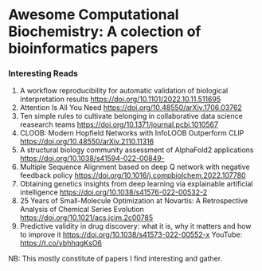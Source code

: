 # Awesome Computational Biochemistry: A colection of bioinformatics papers

### Interesting Reads
1. A workflow reproducibility for automatic validation of biological interpretation results https://doi.org/10.1101/2022.10.11.511695
2. Attention Is All You Need https://doi.org/10.48550/arXiv.1706.03762
3. Ten simple rules to cultivate belonging in collaborative data science reasearch teams https://doi.org/10.1371/journal.pcbi.1010567
4. CLOOB: Modern Hopfield Networks with InfoLOOB Outperform CLIP https://doi.org/10.48550/arXiv.2110.11316
5. A structural biology community assessment of AlphaFold2 applications https://doi.org/10.1038/s41594-022-00849-
6. Multiple Sequence Alignment based on deep Q network with negative feedback policy https://doi.org/10.1016/j.compbiolchem.2022.107780
7. Obtaining genetics insights from deep learning via explainable artificial intelligence https://doi.org/10.1038/s41576-022-00532-2
8. 25 Years of Small-Molecule Optimization at Novartis: A Retrospective Analysis of Chemical Series Evolution https://doi.org/10.1021/acs.jcim.2c00785
9. Predictive validity in drug discovery: what it is, why it matters and how to improve it https://doi.org/10.1038/s41573-022-00552-x YouTube: https://t.co/vbhhqgKsO6



NB: This mostly constitute of papers I find interesting and gather.